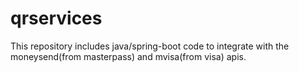 # qrservices
This repository includes java/spring-boot code to integrate with the moneysend(from masterpass) and mvisa(from visa) apis. 
